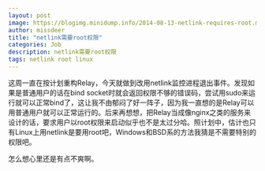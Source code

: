 ```yaml
---
layout: post
image: https://blogimg.minidump.info/2014-08-13-netlink-requires-root.md
author: missdeer
title: "netlink需要root权限"
categories: Job
description: netlink需要root权限
tags: netlink root linux
---
```

这周一直在按计划重构Relay，今天就做到改用netlink监控进程退出事件。发现如果是普通用户的话在bind socket时就会返回权限不够的错误码，尝试用sudo来运行就可以正常bind了，这让我不由郁闷了好一阵子，因为我一直想的是Relay可以用普通用户就可以正常运行的。后来再想想，把Relay当成像nginx之类的服务来设计的话，要求用户以root权限来启动似乎也不是太过分哈。照计划中，估计也只有Linux上用netlink是要用root吧，Windows和BSD系的方法我猜是不需要特别的权限吧。

怎么想心里还是有点不爽啊。
